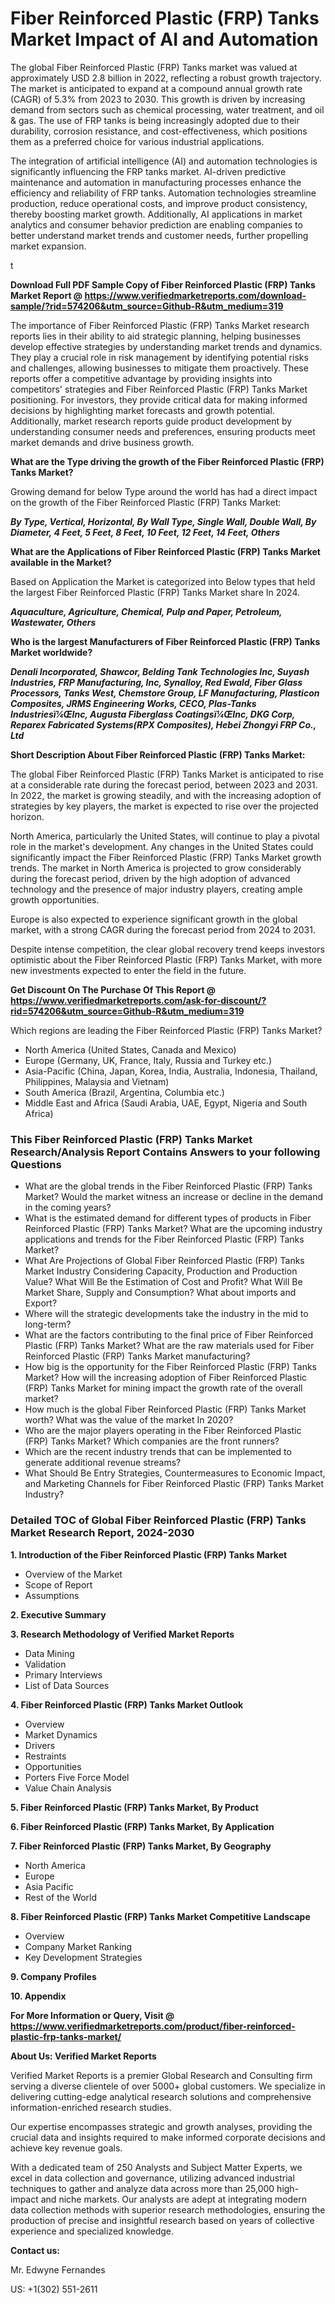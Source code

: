 <meta name="title" content="Global Fiber Reinforced Plastic (FRP) Tanks Market Impact of AI and Automation"><meta name="description" content="The global Fiber Reinforced Plastic (FRP) Tanks market was valued at approximately USD 2.8 billion in 2022, reflecting a robust growth trajectory. The market is antici"><meta name="title" content="Fiber Reinforced Plastic (FRP) Tanks Market Size, Share, Scope, Trends, Growth, Opportunities, Analysis, Forecast"><h1>Fiber Reinforced Plastic (FRP) Tanks Market Impact of AI and Automation</h1><p>The global Fiber Reinforced Plastic (FRP) Tanks market was valued at approximately USD 2.8 billion in 2022, reflecting a robust growth trajectory. The market is anticipated to expand at a compound annual growth rate (CAGR) of 5.3% from 2023 to 2030. This growth is driven by increasing demand from sectors such as chemical processing, water treatment, and oil & gas. The use of FRP tanks is being increasingly adopted due to their durability, corrosion resistance, and cost-effectiveness, which positions them as a preferred choice for various industrial applications.</p><p>The integration of artificial intelligence (AI) and automation technologies is significantly influencing the FRP tanks market. AI-driven predictive maintenance and automation in manufacturing processes enhance the efficiency and reliability of FRP tanks. Automation technologies streamline production, reduce operational costs, and improve product consistency, thereby boosting market growth. Additionally, AI applications in market analytics and consumer behavior prediction are enabling companies to better understand market trends and customer needs, further propelling market expansion.</p>t</p><p id="" class=""><strong>Download Full PDF Sample Copy of Fiber Reinforced Plastic (FRP) Tanks Market Report @ <a href="https://www.verifiedmarketreports.com/download-sample/?rid=574206&utm_source=Github-R&utm_medium=319" target="_blank">https://www.verifiedmarketreports.com/download-sample/?rid=574206&utm_source=Github-R&utm_medium=319</a></strong></p><p>The importance of&nbsp;Fiber Reinforced Plastic (FRP) Tanks Market research reports lies in their ability to aid strategic planning, helping businesses develop effective strategies by understanding market trends and dynamics. They play a crucial role in risk management by identifying potential risks and challenges, allowing businesses to mitigate them proactively. These reports offer a competitive advantage by providing insights into competitors' strategies and Fiber Reinforced Plastic (FRP) Tanks Market positioning. For investors, they provide critical data for making informed decisions by highlighting market forecasts and growth potential. Additionally, market research reports guide product development by understanding consumer needs and preferences, ensuring products meet market demands and drive business growth.</p><p><strong>What are the&nbsp;Type driving the growth of the Fiber Reinforced Plastic (FRP) Tanks Market?</strong></p><p id="" class="">Growing demand for below Type around the world has had a direct impact on the growth of the Fiber Reinforced Plastic (FRP) Tanks Market:</p><em><strong>By Type, Vertical, Horizontal, By Wall Type, Single Wall, Double Wall, By Diameter, 4 Feet, 5 Feet, 8 Feet, 10 Feet, 12 Feet, 14 Feet, Others</strong></em></p><strong>What are the&nbsp;Applications&nbsp;of Fiber Reinforced Plastic (FRP) Tanks Market available in the Market?</strong></p><p id="" class="">Based on Application the Market is categorized into Below types that held the largest Fiber Reinforced Plastic (FRP) Tanks Market share In 2024.</p><em><strong>Aquaculture, Agriculture, Chemical, Pulp and Paper, Petroleum, Wastewater, Others</strong></em></p><strong>Who is the largest Manufacturers of Fiber Reinforced Plastic (FRP) Tanks Market worldwide?</strong></p><p><em><strong>Denali Incorporated, Shawcor, Belding Tank Technologies Inc, Suyash Industries, FRP Manufacturing, Inc, Synalloy, Red Ewald, Fiber Glass Processors, Tanks West, Chemstore Group, LF Manufacturing, Plasticon Composites, JRMS Engineering Works, CECO, Plas-Tanks Industriesï¼ŒInc, Augusta Fiberglass Coatingsï¼ŒInc, DKG Corp, Reparex Fabricated Systems(RPX Composites), Hebei Zhongyi FRP Co., Ltd</strong></em></p><p id="" class=""><strong>Short Description About Fiber Reinforced Plastic (FRP) Tanks Market:</strong></p><p>The global Fiber Reinforced Plastic (FRP) Tanks Market is anticipated to rise at a considerable rate during the forecast period, between 2023 and 2031. In 2022, the market is growing steadily, and with the increasing adoption of strategies by key players, the market is expected to rise over the projected horizon.</p><p>North America, particularly the United States, will continue to play a pivotal role in the market's development. Any changes in the United States could significantly impact the Fiber Reinforced Plastic (FRP) Tanks Market growth trends. The market in North America is projected to grow considerably during the forecast period, driven by the high adoption of advanced technology and the presence of major industry players, creating ample growth opportunities.</p><p>Europe is also expected to experience significant growth in the global market, with a strong CAGR during the forecast period from 2024 to 2031.</p><p>Despite intense competition, the clear global recovery trend keeps investors optimistic about the Fiber Reinforced Plastic (FRP) Tanks Market, with more new investments expected to enter the field in the future.</p><p id="" class=""><strong>Get Discount On The Purchase Of This Report @ <a href="https://www.verifiedmarketreports.com/ask-for-discount/?rid=574206&utm_source=Github-R&utm_medium=319" target="_blank">https://www.verifiedmarketreports.com/ask-for-discount/?rid=574206&utm_source=Github-R&utm_medium=319</a></strong></p>Which regions are leading the Fiber Reinforced Plastic (FRP) Tanks Market?</p><ul><li>North America (United States, Canada and Mexico)</li><li>Europe (Germany, UK, France, Italy, Russia and Turkey etc.)</li><li>Asia-Pacific (China, Japan, Korea, India, Australia, Indonesia, Thailand, Philippines, Malaysia and Vietnam)</li><li>South America (Brazil, Argentina, Columbia etc.)</li><li>Middle East and Africa (Saudi Arabia, UAE, Egypt, Nigeria and South Africa)</li></ul><h3 id="" class="">This Fiber Reinforced Plastic (FRP) Tanks Market Research/Analysis Report Contains Answers to your following Questions</h3><ul><li>What are the global trends in the Fiber Reinforced Plastic (FRP) Tanks Market? Would the market witness an increase or decline in the demand in the coming years?</li><li>What is the estimated demand for different types of products in Fiber Reinforced Plastic (FRP) Tanks Market? What are the upcoming industry applications and trends for the Fiber Reinforced Plastic (FRP) Tanks Market?</li><li>What Are Projections of Global Fiber Reinforced Plastic (FRP) Tanks Market Industry Considering Capacity, Production and Production Value? What Will Be the Estimation of Cost and Profit? What Will Be Market Share, Supply and Consumption? What about imports and Export?</li><li>Where will the strategic developments take the industry in the mid to long-term?</li><li>What are the factors contributing to the final price of Fiber Reinforced Plastic (FRP) Tanks Market? What are the raw materials used for Fiber Reinforced Plastic (FRP) Tanks Market manufacturing?</li><li>How big is the opportunity for the Fiber Reinforced Plastic (FRP) Tanks Market? How will the increasing adoption of Fiber Reinforced Plastic (FRP) Tanks Market for mining impact the growth rate of the overall market?</li><li>How much is the global Fiber Reinforced Plastic (FRP) Tanks Market worth? What was the value of the market In 2020?</li><li>Who are the major players operating in the Fiber Reinforced Plastic (FRP) Tanks Market? Which companies are the front runners?</li><li>Which are the recent industry trends that can be implemented to generate additional revenue streams?</li><li>What Should Be Entry Strategies, Countermeasures to Economic Impact, and Marketing Channels for Fiber Reinforced Plastic (FRP) Tanks Market Industry?</li></ul><h3 id="" class="">Detailed TOC of Global Fiber Reinforced Plastic (FRP) Tanks Market Research Report, 2024-2030</h3><p id="" class=""><strong>1. Introduction of the Fiber Reinforced Plastic (FRP) Tanks Market</strong></p><ul><li>Overview of the Market</li><li>Scope of Report</li><li>Assumptions</li></ul><p id="" class=""><strong>2. Executive Summary</strong></p><p id="" class=""><strong>3. Research Methodology of Verified Market Reports</strong></p><ul><li>Data Mining</li><li>Validation</li><li>Primary Interviews</li><li>List of Data Sources</li></ul><p id="" class=""><strong>4. Fiber Reinforced Plastic (FRP) Tanks Market Outlook</strong></p><ul><li>Overview</li><li>Market Dynamics</li><li>Drivers</li><li>Restraints</li><li>Opportunities</li><li>Porters Five Force Model</li><li>Value Chain Analysis</li></ul><p id="" class=""><strong>5. Fiber Reinforced Plastic (FRP) Tanks Market, By Product</strong></p><p id="" class=""><strong>6. Fiber Reinforced Plastic (FRP) Tanks Market, By Application</strong></p><p id="" class=""><strong>7. Fiber Reinforced Plastic (FRP) Tanks Market, By Geography</strong></p><ul><li>North America</li><li>Europe</li><li>Asia Pacific</li><li>Rest of the World</li></ul><p id="" class=""><strong>8. Fiber Reinforced Plastic (FRP) Tanks Market Competitive Landscape</strong></p><ul><li>Overview</li><li>Company Market Ranking</li><li>Key Development Strategies</li></ul><p id="" class=""><strong>9. Company Profiles</strong></p><p id="" class=""><strong>10. Appendix</strong></p><p id="" class=""><strong>For More Information or Query, Visit @ <a href="https://www.verifiedmarketreports.com/product/fiber-reinforced-plastic-frp-tanks-market/" target="_blank">https://www.verifiedmarketreports.com/product/fiber-reinforced-plastic-frp-tanks-market/</a></strong></p><p id="" class=""><strong>About Us: Verified Market Reports</strong></p><p id="" class="">Verified Market Reports is a premier Global Research and Consulting firm serving a diverse clientele of over 5000+ global customers. We specialize in delivering cutting-edge analytical research solutions and comprehensive information-enriched research studies.</p><p id="" class="">Our expertise encompasses strategic and growth analyses, providing the crucial data and insights required to make informed corporate decisions and achieve key revenue goals.</p><p id="" class="">With a dedicated team of 250 Analysts and Subject Matter Experts, we excel in data collection and governance, utilizing advanced industrial techniques to gather and analyze data across more than 25,000 high-impact and niche markets. Our analysts are adept at integrating modern data collection methods with superior research methodologies, ensuring the production of precise and insightful research based on years of collective experience and specialized knowledge.</p><p id="" class=""><strong>Contact us:</strong></p><p id="" class="">Mr. Edwyne Fernandes</p><p id="" class="">US: +1(302) 551-2611</p>
